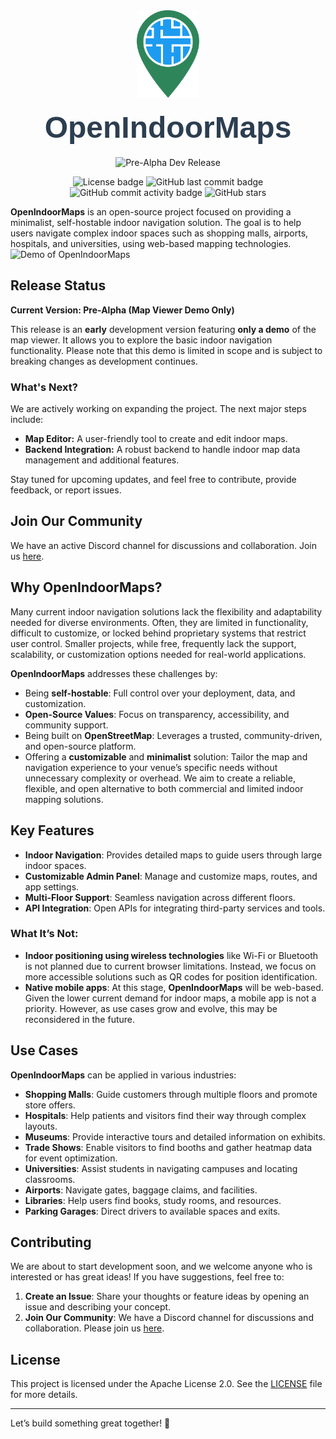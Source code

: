 <div align=center>
<img align="center" src="public/images/logo.svg" alt="openindoormaps" width="100"/>
<h1 style="font-family: 'Arial', sans-serif; font-size: 48px; margin: 20px 0; color: #2c3e50;"> OpenIndoorMaps</h1>
<p>
<img src="https://img.shields.io/badge/version-Pre--Alpha_Dev_Release-green" alt="Pre-Alpha Dev Release"/>
</p>
<img alt="License badge" src="https://img.shields.io/github/license/openindoormaps/openindoormaps"/>
<img alt="GitHub last commit badge" src="https://img.shields.io/github/last-commit/openindoormaps/openindoormaps"/>
<img alt="GitHub commit activity badge" src="https://img.shields.io/github/commit-activity/m/openindoormaps/openindoormaps"/>
<img alt="GitHub stars" src="https://img.shields.io/github/stars/openindoormaps/openindoormaps"/>
</p>
</div>

**OpenIndoorMaps** is an open-source project focused on providing a minimalist, self-hostable indoor navigation solution. The goal is to help users navigate complex indoor spaces such as shopping malls, airports, hospitals, and universities, using web-based mapping technologies.
![Demo of OpenIndoorMaps](https://github.com/user-attachments/assets/343bd636-05e9-4c8c-a6ad-64a53374cbf7)


## Release Status

**Current Version: Pre-Alpha (Map Viewer Demo Only)**

This release is an **early** development version featuring **only a demo** of the map viewer. It allows you to explore the basic indoor navigation functionality. Please note that this demo is limited in scope and is subject to breaking changes as development continues.

### What's Next?

We are actively working on expanding the project. The next major steps include:

- **Map Editor:** A user-friendly tool to create and edit indoor maps.
- **Backend Integration:** A robust backend to handle indoor map data management and additional features.

Stay tuned for upcoming updates, and feel free to contribute, provide feedback, or report issues.

## Join Our Community
We have an active Discord channel for discussions and collaboration. Join us [here](https://discord.gg/znGgpCGDGQ).

## Why OpenIndoorMaps?

Many current indoor navigation solutions lack the flexibility and adaptability needed for diverse environments. Often, they are limited in functionality, difficult to customize, or locked behind proprietary systems that restrict user control. Smaller projects, while free, frequently lack the support, scalability, or customization options needed for real-world applications.

**OpenIndoorMaps** addresses these challenges by:

- Being **self-hostable**: Full control over your deployment, data, and customization.
- **Open-Source Values**: Focus on transparency, accessibility, and community support.
- Being built on **OpenStreetMap**: Leverages a trusted, community-driven, and open-source platform.
- Offering a **customizable** and **minimalist** solution: Tailor the map and navigation experience to your venue’s specific needs without unnecessary complexity or overhead. We aim to create a reliable, flexible, and open alternative to both commercial and limited indoor mapping solutions.

## Key Features

- **Indoor Navigation**: Provides detailed maps to guide users through large indoor spaces.
- **Customizable Admin Panel**: Manage and customize maps, routes, and app settings.
- **Multi-Floor Support**: Seamless navigation across different floors.
- **API Integration**: Open APIs for integrating third-party services and tools.

### What It’s **Not**:

- **Indoor positioning using wireless technologies** like Wi-Fi or Bluetooth is not planned due to current browser limitations. Instead, we focus on more accessible solutions such as QR codes for position identification.
- **Native mobile apps**: At this stage, **OpenIndoorMaps** will be web-based. Given the lower current demand for indoor maps, a mobile app is not a priority. However, as use cases grow and evolve, this may be reconsidered in the future.

## Use Cases

**OpenIndoorMaps** can be applied in various industries:

- **Shopping Malls**: Guide customers through multiple floors and promote store offers.
- **Hospitals**: Help patients and visitors find their way through complex layouts.
- **Museums**: Provide interactive tours and detailed information on exhibits.
- **Trade Shows**: Enable visitors to find booths and gather heatmap data for event optimization.
- **Universities**: Assist students in navigating campuses and locating classrooms.
- **Airports**: Navigate gates, baggage claims, and facilities.
- **Libraries**: Help users find books, study rooms, and resources.
- **Parking Garages**: Direct drivers to available spaces and exits.

## Contributing
We are about to start development soon, and we welcome anyone who is interested or has great ideas! If you have suggestions, feel free to: 
1. **Create an Issue**: Share your thoughts or feature ideas by opening an issue and describing your concept. 
2. **Join Our Community**: We have a Discord channel for discussions and collaboration. Please join us [here](https://discord.gg/znGgpCGDGQ).

## License

This project is licensed under the Apache License 2.0. See the [LICENSE](LICENSE) file for more details.

---

Let’s build something great together! 🚀
